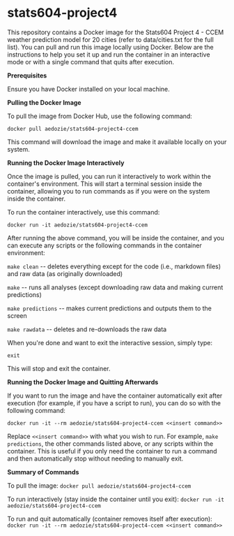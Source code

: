 # stats604-project4

This repository contains a Docker image for the Stats604 Project 4 - CCEM weather prediction model for 20 cities (refer to data/cities.txt for the full list). You can pull and run this image locally using Docker. Below are the instructions to help you set it up and run the container in an interactive mode or with a single command that quits after execution.

**Prerequisites**

Ensure you have Docker installed on your local machine.

**Pulling the Docker Image**

To pull the image from Docker Hub, use the following command:

`docker pull aedozie/stats604-project4-ccem`

This command will download the image and make it available locally on your system.

**Running the Docker Image Interactively**

Once the image is pulled, you can run it interactively to work within the container's environment. This will start a terminal session inside the container, allowing you to run commands as if you were on the system inside the container.

To run the container interactively, use this command:

`docker run -it aedozie/stats604-project4-ccem`

After running the above command, you will be inside the container, and you can execute any scripts or the following commands in the container environment:

`make clean` -- deletes everything except for the code (i.e., markdown files) and raw data (as originally downloaded)

`make` -- runs all analyses (except downloading raw data and making current predictions)

`make predictions` -- makes current predictions and outputs them to the screen

`make rawdata` -- deletes and re-downloads the raw data

When you're done and want to exit the interactive session, simply type:

`exit`

This will stop and exit the container.

**Running the Docker Image and Quitting Afterwards**

If you want to run the image and have the container automatically exit after execution (for example, if you have a script to run), you can do so with the following command:

`docker run -it --rm aedozie/stats604-project4-ccem <<insert command>>`

Replace `<<insert command>>` with what you wish to run. For example, `make predictions`, the other commands listed above, or any scripts within the container.
This is useful if you only need the container to run a command and then automatically stop without needing to manually exit.


**Summary of Commands**

To pull the image:
`docker pull aedozie/stats604-project4-ccem`

To run interactively (stay inside the container until you exit):
`docker run -it aedozie/stats604-project4-ccem`

To run and quit automatically (container removes itself after execution):
`docker run -it --rm aedozie/stats604-project4-ccem <<insert command>>` 
